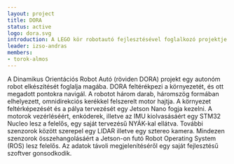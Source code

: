 ```yaml
---
layout: project
title: DORA
status: active
logo: dora.svg
introduction: A LEGO kör robotautó fejlesztésével foglalkozó projektje.
leader: izso-andras
members:
- torok-almos
---
```

A Dinamikus Orientációs Robot Autó (röviden DORA) projekt egy autonóm robot elkészítését foglalja magába. DORA feltérékpezi a környezetét, és ott megadott pontokra navigál. A robotot három darab, háromszög formában elhelyezett, omnidirekciós kerékkel felszerelt motor hajtja.
A környezet feltérképezését és a pálya tervezését egy Jetson Nano fogja kezelni. A motorok vezérléséért, enkóderek, illetve az IMU kiolvasásáért egy STM32 Nucleo lesz a felelős, egy saját tervezésű NYÁK-kal ellátva. További szenzorok között szerepel egy LIDAR illetve egy sztereo kamera.
Mindezen szenzorok összehangolásáért a Jetson-on futó Robot Operating System (ROS) lesz felelős. Az adatok távoli megjelenítéséről egy saját fejlesztésű szoftver gonsodkodik.